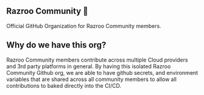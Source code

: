 ## Razroo Community 👋

Official GitHub Organization for Razroo Community members.

## Why do we have this org?

Razroo Community members contribute across multiple Cloud providers and 3rd party platforms in general. By having this isolated Razroo Community Github org, we are able to have github secrets, and environment variables that are shared across all community members to allow all contributions to baked directly into the CI/CD. 
